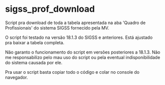 # sigss_prof_download
Script pra download de toda a tabela apresentada na aba 'Quadro de Profissionais' do sistema SIGSS fornecido pela MV.

O script foi testado na versão 18.1.3 do SIGSS e anteriores. Está ajustado pra baixar a tabela completa.

Não garanto o funcionamento do script em versões posteriores a 18.1.3. Não me responsabilizo pelo mau uso do script ou pela eventual indisponibilidade do sistema causada por ele.

Pra usar o script basta copiar todo o código e colar no console do navegador.
